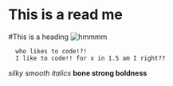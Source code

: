 # This is a read me

#This is a heading
![hmmmm](https://katpepita.files.wordpress.com/2011/04/pensive-obama.jpg)

```
  who likes to code!?!
  I like to code!! for x in 1.5 am I right??
```

_silky smooth italics_
__bone strong boldness__
